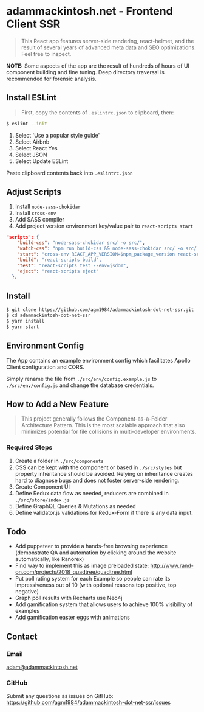 # adammackintosh.net - Frontend Client SSR

> This React app features server-side rendering, react-helmet, and the result of several years of advanced meta data and SEO optimizations. Feel free to inspect.

**NOTE:** Some aspects of the app are the result of hundreds of hours of UI component building and fine tuning. Deep directory traversal is recommended for forensic analysis.

## Install ESLint
> First, copy the contents of `.eslintrc.json` to clipboard, then:

``` bash
$ eslint --init
```
1. Select 'Use a popular style guide'
2. Select Airbnb
3. Select React Yes
4. Select JSON
5. Select Update ESLint

Paste clipboard contents back into `.eslintrc.json`

## Adjust Scripts

1. Install `node-sass-chokidar`
2. Install `cross-env`
3. Add SASS compiler
4. Add project version environment key/value pair to `react-scripts start`

``` json
"scripts": {
    "build-css": "node-sass-chokidar src/ -o src/",
    "watch-css": "npm run build-css && node-sass-chokidar src/ -o src/ --watch --recursive",
    "start": "cross-env REACT_APP_VERSION=$npm_package_version react-scripts start",
    "build": "react-scripts build",
    "test": "react-scripts test --env=jsdom",
    "eject": "react-scripts eject"
  },
```

## Install
``` bash
$ git clone https://github.com/agm1984/adammackintosh-dot-net-ssr.git
$ cd adammackintosh-dot-net-ssr
$ yarn install
$ yarn start
```

## Environment Config
The App contains an example environment config which facilitates Apollo Client configuration and CORS.

Simply rename the file from `./src/env/config.example.js` to `./src/env/config.js` and change the database credentials.

## How to Add a New Feature
> This project generally follows the Component-as-a-Folder Architecture Pattern. This is the most scalable approach that also minimizes potential for file collisions in multi-developer environments.

### Required Steps
1. Create a folder in `./src/components`
2. CSS can be kept with the component or based in `./src/styles` but property inheritance should be avoided. Relying on inheritance creates hard to diagnose bugs and does not foster server-side rendering.
3. Create Component UI
4. Define Redux data flow as needed, reducers are combined in `./src/store/index.js`
5. Define GraphQL Queries & Mutations as needed
6. Define validator.js validations for Redux-Form if there is any data input.

## Todo

- Add puppeteer to provide a hands-free browsing experience (demonstrate QA and automation by clicking around the website automatically, like Ranorex)
- Find way to implement this as image preloaded state: http://www.rand-on.com/projects/2018_quadtree/quadtree.html
- Put poll rating system for each Example so people can rate its impressiveness out of 10 (with optional reasons top positive, top negative)
- Graph poll results with Recharts use Neo4j
- Add gamification system that allows users to achieve 100% visibility of examples
- Add gamification easter eggs with animations


## Contact

### Email
adam@adammackintosh.net

### GitHub

Submit any questions as issues on GitHub: https://github.com/agm1984/adammackintosh-dot-net-ssr/issues